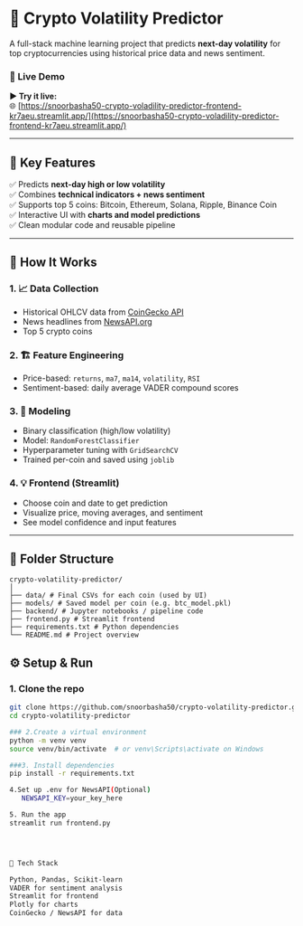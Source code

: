 # 🔮 Crypto Volatility Predictor

A full-stack machine learning project that predicts **next-day volatility** for top cryptocurrencies using historical price data and news sentiment.

### 🚀 Live Demo

**▶ Try it live:**  
🌐 [https://snoorbasha50-crypto-voladility-predictor-frontend-kr7aeu.streamlit.app/](https://snoorbasha50-crypto-voladility-predictor-frontend-kr7aeu.streamlit.app/)


---

## 📌 Key Features

✅ Predicts **next-day high or low volatility**  
✅ Combines **technical indicators + news sentiment**  
✅ Supports top 5 coins: Bitcoin, Ethereum, Solana, Ripple, Binance Coin  
✅ Interactive UI with **charts and model predictions**  
✅ Clean modular code and reusable pipeline

---

## 🧠 How It Works

### 1. 📈 Data Collection
- Historical OHLCV data from [CoinGecko API](https://www.coingecko.com/en/api)
- News headlines from [NewsAPI.org](https://newsapi.org)
- Top 5 crypto coins

### 2. 🏗 Feature Engineering
- Price-based: `returns`, `ma7`, `ma14`, `volatility`, `RSI`
- Sentiment-based: daily average VADER compound scores

### 3. 🧪 Modeling
- Binary classification (high/low volatility)
- Model: `RandomForestClassifier`
- Hyperparameter tuning with `GridSearchCV`
- Trained per-coin and saved using `joblib`

### 4. 💡 Frontend (Streamlit)
- Choose coin and date to get prediction
- Visualize price, moving averages, and sentiment
- See model confidence and input features

---

## 📂 Folder Structure
```
crypto-volatility-predictor/
│
├── data/ # Final CSVs for each coin (used by UI)
├── models/ # Saved model per coin (e.g. btc_model.pkl)
├── backend/ # Jupyter notebooks / pipeline code
├── frontend.py # Streamlit frontend
├── requirements.txt # Python dependencies
└── README.md # Project overview
```


## ⚙️ Setup & Run

### 1. Clone the repo
```bash
git clone https://github.com/snoorbasha50/crypto-volatility-predictor.git
cd crypto-volatility-predictor

### 2.Create a virtual environment
python -m venv venv
source venv/bin/activate  # or venv\Scripts\activate on Windows

###3. Install dependencies
pip install -r requirements.txt

4.Set up .env for NewsAPI(Optional)
   NEWSAPI_KEY=your_key_here

5. Run the app
streamlit run frontend.py




📌 Tech Stack

Python, Pandas, Scikit-learn
VADER for sentiment analysis
Streamlit for frontend
Plotly for charts
CoinGecko / NewsAPI for data


